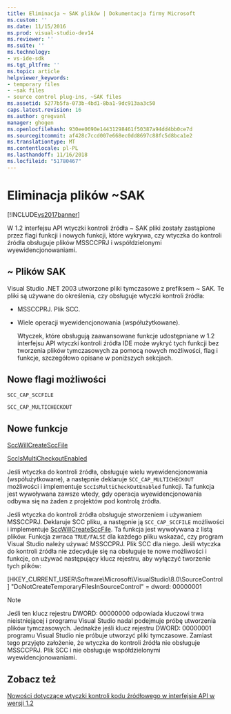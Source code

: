 ```yaml
---
title: Eliminacja ~ SAK plików | Dokumentacja firmy Microsoft
ms.custom: ''
ms.date: 11/15/2016
ms.prod: visual-studio-dev14
ms.reviewer: ''
ms.suite: ''
ms.technology:
- vs-ide-sdk
ms.tgt_pltfrm: ''
ms.topic: article
helpviewer_keywords:
- temporary files
- ~sak files
- source control plug-ins, ~SAK files
ms.assetid: 5277b5fa-073b-4bd1-8ba1-9dc913aa3c50
caps.latest.revision: 16
ms.author: gregvanl
manager: ghogen
ms.openlocfilehash: 930ee0690e14431298461f50387a94dd4bb0ce7d
ms.sourcegitcommit: af428c7ccd007e668ec0dd8697c88fc5d8bca1e2
ms.translationtype: MT
ms.contentlocale: pl-PL
ms.lasthandoff: 11/16/2018
ms.locfileid: "51780467"
---
```

# <a name="elimination-of-sak-files"></a>Eliminacja plików ~SAK
[!INCLUDE[vs2017banner](../../includes/vs2017banner.md)]

W 1.2 interfejsu API wtyczki kontroli źródła ~ SAK pliki zostały zastąpione przez flagi funkcji i nowych funkcji, które wykrywa, czy wtyczka do kontroli źródła obsługuje plików MSSCCPRJ i współdzielonymi wyewidencjonowaniami.  
  
## <a name="sak-files"></a>~ Plików SAK  
 Visual Studio .NET 2003 utworzone pliki tymczasowe z prefiksem ~ SAK. Te pliki są używane do określenia, czy obsługuje wtyczki kontroli źródła:  
  
- MSSCCPRJ. Plik SCC.  
  
- Wiele operacji wyewidencjonowania (współużytkowane).  
  
  Wtyczek, które obsługują zaawansowane funkcje udostępniane w 1.2 interfejsu API wtyczki kontroli źródła IDE może wykryć tych funkcji bez tworzenia plików tymczasowych za pomocą nowych możliwości, flag i funkcje, szczegółowo opisane w poniższych sekcjach.  
  
## <a name="new-capability-flags"></a>Nowe flagi możliwości  
 `SCC_CAP_SCCFILE`  
  
 `SCC_CAP_MULTICHECKOUT`  
  
## <a name="new-functions"></a>Nowe funkcje  
 [SccWillCreateSccFile](../../extensibility/sccwillcreatesccfile-function.md)  
  
 [SccIsMultiCheckoutEnabled](../../extensibility/sccismulticheckoutenabled-function.md)  
  
 Jeśli wtyczka do kontroli źródła, obsługuje wielu wyewidencjonowania (współużytkowane), a następnie deklaruje `SCC_CAP_MULTICHECKOUT` możliwości i implementuje `SccIsMultiCheckOutEnabled` funkcji. Ta funkcja jest wywoływana zawsze wtedy, gdy operacja wyewidencjonowania odbywa się na żaden z projektów pod kontrolą źródła.  
  
 Jeśli wtyczka do kontroli źródła obsługuje stworzeniem i używaniem MSSCCPRJ. Deklaruje SCC pliku, a następnie ją `SCC_CAP_SCCFILE` możliwości i implementuje [SccWillCreateSccFile](../../extensibility/sccwillcreatesccfile-function.md). Ta funkcja jest wywoływana z listą plików. Funkcja zwraca `TRUE/FALSE` dla każdego pliku wskazać, czy program Visual Studio należy używać MSSCCPRJ. Plik SCC dla niego. Jeśli wtyczka do kontroli źródła nie zdecyduje się na obsługuje te nowe możliwości i funkcje, on używać następujący klucz rejestru, aby wyłączyć tworzenie tych plików:  
  
 [HKEY_CURRENT_USER\Software\Microsoft\VisualStudio\8.0\SourceControl] "DoNotCreateTemporaryFilesInSourceControl" = dword: 00000001  
  
> [!NOTE]
>  Jeśli ten klucz rejestru DWORD: 00000000 odpowiada kluczowi trwa nieistniejącej i programu Visual Studio nadal podejmuje próbę utworzenia plików tymczasowych. Jednakże jeśli klucz rejestru DWORD: 00000001 programu Visual Studio nie próbuje utworzyć pliki tymczasowe. Zamiast tego przyjęto założenie, że wtyczka do kontroli źródła nie obsługuje MSSCCPRJ. Plik SCC i nie obsługuje współdzielonymi wyewidencjonowaniami.  
  
## <a name="see-also"></a>Zobacz też  
 [Nowości dotyczące wtyczki kontroli kodu źródłowego w interfejsie API w wersji 1.2](../../extensibility/internals/what-s-new-in-the-source-control-plug-in-api-version-1-2.md)

